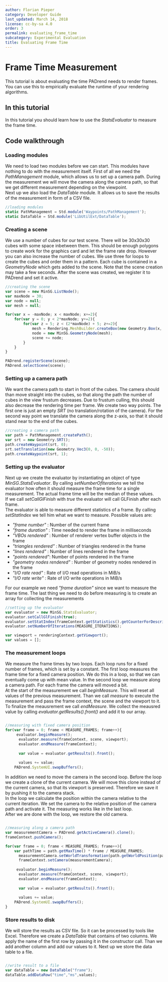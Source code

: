 ```yaml
---
author: Florian Pieper
category: Developer Guide
last_updated: March 14, 2018
license: cc-by-sa 4.0
order: 3
permalink: evaluating_frame_time
subcategory: Experimental Evaluation
title: Evaluating Frame Time
---
```

<!------------------------------------------------------------------------------------------------
This work is licensed under the Creative Commons Attribution-ShareAlike 4.0 International License.
 To view a copy of this license, visit http://creativecommons.org/licenses/by-sa/4.0/.
 Author: Florian Pieper (fpieper@mail.uni-paderborn.de)
 PADrend Version 1.0.0
------------------------------------------------------------------------------------------------->


# Frame Time Measurement
This tutorial is about evaluating the time PADrend needs to render frames.
You can use this to empirically evaluate the runtime of your rendering algorithms.

## In this tutorial
In this tutorial you should learn how to use the _StatsEvaluator_ to measure the frame time.

## Code walkthrough

### Loading modules
We need to load two modules before we can start.
This modules have nothing to do with the measurement itself.
First of all we need the _PathManagement_ module, which allows us to set up a camera path.
During the measurement we will move the camera along the camera path, so that we get different measurement depending on the viewpoint.  
Next up we also load the _DataTable_ module.
It allows us to save the results of the measurement in form of a CSV file.

<!---INCLUDE src=MeasureFrameTime.escript, start=14, end=16--->
<!---BEGINN_CODESECTION--->
<!---Automaticly generated section. Do not edit!!!--->
```js
//loading modules
static PathManagement = Std.module('Waypoints/PathManagement');
static DataTable = Std.module('LibUtilExt/DataTable');
```
<!---END_CODESECTION--->

### Creating a scene
We use a number of cubes for our test scene.
There will be 30x30x30 cubes with some space inbetween them.
This should be enough polygons to create work for the graphics card and let the frame rate drop.
However you can also increase the number of cubes.
We use three for loops to create the cubes and order them in a pattern.
Each cube is contained in a _GeometryNode_ which gets added to the scene.
Note that the scene creation may take a few seconds.
After the scene was created, we register it to PADrend and set it active.

<!---INCLUDE src=MeasureFrameTime.escript, start=22, end=39--->
<!---BEGINN_CODESECTION--->
<!---Automaticly generated section. Do not edit!!!--->
```js
//creating the scene
var scene = new MinSG.ListNode();
var maxNode = 30;
var node = null;
var mesh = null;

for(var x = -maxNode; x < maxNode; x+=2){
    for(var y = 0; y < 2*maxNode; y+=2){
        for(var z = 5; z < (2*maxNode) + 5; z+=2){
            mesh = Rendering.MeshBuilder.createBox(new Geometry.Box(x, y, -z, 1, 1, 1));
            node = new MinSG.GeometryNode(mesh);
            scene += node;
        }
    }
}

PADrend.registerScene(scene);
PADrend.selectScene(scene);
```
<!---END_CODESECTION--->

### Setting up a camera path
We want the camera path to start in front of the cubes.
The camera should than move straight into the cubes, so that along the path the number of cubes in the view frustum decreases.
Due to frustum culling, this should also decrease the rendering time per frame.
We create two way points.
The first one is just an empty _SRT_ (no translation/rotation of the camera).
For the second way point we translate the camera along the z-axis, so that it should stand near to the end of the cubes.

<!---INCLUDE src=MeasureFrameTime.escript, start=41, end=46--->
<!---BEGINN_CODESECTION--->
<!---Automaticly generated section. Do not edit!!!--->
```js
//creating a camera path
var path = PathManagement.createPath();
var srt = new Geometry.SRT();
path.createWaypoint(srt, 0);
srt.setTranslation(new Geometry.Vec3(0, 0, -50)); 
path.createWaypoint(srt, 1);
```
<!---END_CODESECTION--->

### Setting up the evaluator
Next up we create the evaluator by instantiating an object of type _MinSG.StatsEvaluator_.
By calling _setNumberOfIterations_ we tell the evaluator how often it should measure the frame time for a single measurement.
The actual frame time will be the median of these values.  
If we call _setCallGlFinish_ with _true_ the evaluator will call GLFinish after each frame.  
The evaluator is able to measure different statistics of a frame.
By calling _setStatIndex_ we tell him what we want to measure.
Possible values are:

* _"frame number"_ : Number of the current frame
* _"frame duration"_ : Time needed to render the frame in milliseconds
* _"VBOs rendered"_ : Number of renderer vertex buffer objects in the frame
* _"triangles rendered"_ : Number of triangles rendered in the frame
* _"lines rendered"_ : Number of lines rendered in the frame
* _"points rendered"_: Number of points rendered in the frame
* _"geometry nodes rendered"_ : Number of geometry nodes rendered in the frame
* _"I/O rate read"_ : Rate of I/O read operations in MiB/s
* _"I/O rate write"_ : Rate of I/O write operations in MiB/s

For our example we need _"frame duration"_ since we want to measure the frame time.
The last thing we need to do before measuring is to create an array for collecting the  measurements

<!---INCLUDE src=MeasureFrameTime.escript, start=48, end=55--->
<!---BEGINN_CODESECTION--->
<!---Automaticly generated section. Do not edit!!!--->
```js
//setting up the evaluator
var evaluator = new MinSG.StatsEvaluator;
evaluator.setCallGlFinish(true);
evaluator.setStatIndex(frameContext.getStatistics().getCounterForDescription("frame duration"));
evaluator.setNumberOfIterations(MEASURE_ITERATIONS);

var viewport = renderingContext.getViewport();
var values = [];
```
<!---END_CODESECTION--->

### The measurement loops
We measure the frame times by two loops.
Each loop runs for a fixed number of frames, which is set by a constant.
The first loop measures the frame time for a fixed camera position.
We do this in a loop, so that we can eventually come up with mean value.
In the second loop we measure along a camera path.
For each frame the camera will moved a bit.  
At the start of the measurement we call _beginMeasure_.
This will reset all values of the previous measurement.
Than we call _measure_ to execute the measurement and pass the frame context, the scene and the viewport to it.
To finalize the meausrement we call _endMeasure_.
We collect the meausred value by calling _evaluator.getResults().front()_ and add it to our array.

<!---INCLUDE src=MeasureFrameTime.escript, start=56, end=66--->
<!---BEGINN_CODESECTION--->
<!---Automaticly generated section. Do not edit!!!--->
```js

//measuring with fixed camera position
for(var frame = 0; frame < MEASURE_FRAMES; frame++){
     evaluator.beginMeasure();
      evaluator.measure(frameContext, scene, viewport);
      evaluator.endMeasure(frameContext);
  
      var value = evaluator.getResults().front();
      
      values += value;   
    PADrend.SystemUI.swapBuffers();
```
<!---END_CODESECTION--->

In addition we need to move the camera in the second loop.
Before the loop we create a clone of the current camera.
We will move this clone instead of the current camera, so that its viewport is preserved.
Therefore we save it by pushing it to the camera stack.  
In the loop we calculate the position within the camera relative to the current iteration.
We set the camera to the relative position of the camera path and activate it.
The measuring works like in the last loop.  
After we are done with the loop, we restore the old camera.

<!---INCLUDE src=MeasureFrameTime.escript, start=68, end=87--->
<!---BEGINN_CODESECTION--->
<!---Automaticly generated section. Do not edit!!!--->
```js

//measuring along a camera path
var measurementCamera = PADrend.getActiveCamera().clone();
frameContext.pushCamera();

for(var frame = 0; frame < MEASURE_FRAMES; frame++){
    var pathTime = path.getMaxTime() * frame / MEASURE_FRAMES;
      measurementCamera.setWorldTransformation(path.getWorldPosition(pathTime));
      frameContext.setCamera(measurementCamera);
  
     evaluator.beginMeasure();
      evaluator.measure(frameContext, scene, viewport);
      evaluator.endMeasure(frameContext);
  
      var value = evaluator.getResults().front();
      
      values += value;   
    PADrend.SystemUI.swapBuffers();
}

```
<!---END_CODESECTION--->

### Store results to disk
We will store the results as CSV file.
So it can be processed by tools like Excel.
Therefore we create a _DataTable_ that contains of two columns.
We apply the name of the first row by passing it in the constructor call.
Than we add another column and add our values to it.
Next up we store the data table to a file.

<!---INCLUDE src=MeasureFrameTime.escript, start=89, end=92--->
<!---BEGINN_CODESECTION--->
<!---Automaticly generated section. Do not edit!!!--->
```js

//write result to a file
var dataTable = new DataTable("frame");
dataTable.addDataRow("time","ms",values);
```
<!---END_CODESECTION--->
